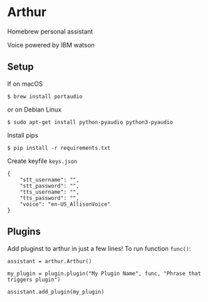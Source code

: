# Arthur

Homebrew personal assistant

Voice powered by IBM watson

## Setup

If on macOS

```
$ brew install portaudio
```

or on Debian Linux

```
$ sudo apt-get install python-pyaudio python3-pyaudio
```

Install pips

```
$ pip install -r requirements.txt

```

Create keyfile `keys.json`

```
{
	"stt_username": "",
	"stt_password": "",
	"tts_username": "",
	"tts_password": "",
	"voice": "en-US_AllisonVoice"
}
```

## Plugins

Add pluginst to arthur in just a few lines! To run function `func()`:

```
assistant = arthur.Arthur()

my_plugin = plugin.plugin("My Plugin Name", func, "Phrase that triggers plugin") 
	
assistant.add_plugin(my_plugin)

```